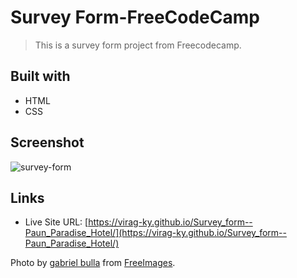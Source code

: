# Survey Form-FreeCodeCamp

> This is a survey form project from Freecodecamp.

## Built with
* HTML
* CSS

## Screenshot
![survey-form](https://user-images.githubusercontent.com/79658534/153754717-8f219922-5963-4aae-8247-8e8b5b6af5da.png)

## Links
* Live Site URL: [https://virag-ky.github.io/Survey_form--Paun_Paradise_Hotel/](https://virag-ky.github.io/Survey_form--Paun_Paradise_Hotel/)

Photo by <a href="https://freeimages.com/photographer/gabrielbu-51615">gabriel bulla</a> from <a href="https://freeimages.com">FreeImages</a>.
